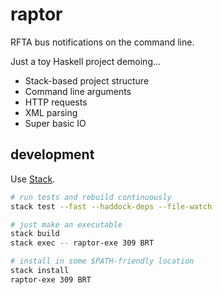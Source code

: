 # raptor

RFTA bus notifications on the command line.

Just a toy Haskell project demoing...

- Stack-based project structure
- Command line arguments
- HTTP requests
- XML parsing
- Super basic IO

## development

Use [Stack](https://docs.haskellstack.org/en/stable/README/).

```bash
# run tests and rebuild continuously
stack test --fast --haddock-deps --file-watch

# just make an executable
stack build
stack exec -- raptor-exe 309 BRT

# install in some $PATH-friendly location
stack install
raptor-exe 309 BRT
```


